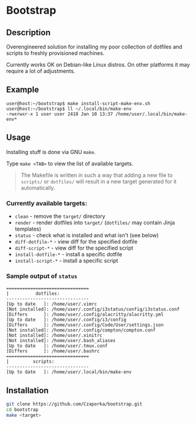 # Bootstrap

## Description
Overengineered solution for installing my poor collection of dotfiles and scripts to freshly provisioned machines.

Currently works OK on Debian-like Linux distros. On other platforms it may require a lot of adjustments.

## Example
```
user@host:~/bootstrap$ make install-script-make-env.sh
user@host:~/bootstrap$ ll ~/.local/bin/make-env
-rwxrwxr-x 1 user user 2418 Jan 10 13:37 /home/user/.local/bin/make-env*
```

## Usage
Installing stuff is done via GNU `make`.

Type `make <TAB>` to view the list of available targets.

> The Makefile is written in such a way that adding a new file to `scripts/` or `dotfiles/` will result in a new target generated for it automatically.
>
### Currently available targets:
* `clean` - remove the `target/` directory
* `render` - render dotfiles into `target/` (`dotfiles/` may contain Jinja templates)
* `status` - check what is installed and what isn't (see below)
* `diff-dotfile-*` - view diff for the specified dotfile
* `diff-script-*` - view diff for the specified script
* `install-dotfile-*` - install a specific dotfile
* `install-script-*` - install a specific script

### Sample output of `status`
```
===============================
|          dotfiles:
-------------------------------
[Up to date   ]: /home/user/.vimrc
[Not installed]: /home/user/.config/i3status/config/i3status.conf
[Differs      ]: /home/user/.config/alacritty/alacritty.yml
[Up to date   ]: /home/user/.config/i3/config
[Differs      ]: /home/user/.config/Code/User/settings.json
[Not installed]: /home/user/.config/compton/compton.conf
[Not installed]: /home/user/.xinitrc
[Not installed]: /home/user/.bash_aliases
[Up to date   ]: /home/user/.tmux.conf
[Differs      ]: /home/user/.bashrc
===============================
|         scripts:
-------------------------------
[Up to date   ]: /home/user/.local/bin/make-env
```

## Installation
```bash
git clone https://github.com/Czaporka/bootstrap.git
cd bootstrap
make <target>
```
